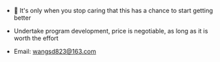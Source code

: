 - 🌱 It's only when you stop caring that this has a chance to start getting better
  
- Undertake program development, price is negotiable, as long as it is worth the effort
- Email: wangsd823@163.com
